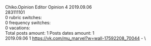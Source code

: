 Chiko.Opinion	Editor Opinion 4 2019.09.06\
283111101\
0 rubric switches:\
0 frequency switches:\
0 vacations:\
Total posts amount: 1	Posts dates amount: 1\
2019.09.06 1 https://vk.com/mu_marvel?w=wall-17592208_70044 - \
